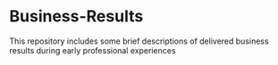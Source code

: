# Business-Results
This repository includes some brief descriptions of delivered business results during early professional experiences
